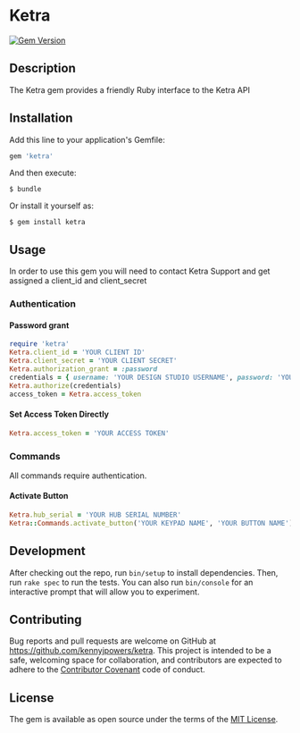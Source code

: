 # Ketra

[![Gem Version](https://badge.fury.io/rb/ketra.png)](https://badge.fury.io/rb/ketra)

## Description

The Ketra gem provides a friendly Ruby interface to the Ketra API

## Installation

Add this line to your application's Gemfile:

```ruby
gem 'ketra'
```

And then execute:

    $ bundle

Or install it yourself as:

    $ gem install ketra

## Usage

In order to use this gem you will need to contact Ketra Support and get assigned a client_id and client_secret

### Authentication

#### Password grant

```ruby
require 'ketra'
Ketra.client_id = 'YOUR CLIENT ID'
Ketra.client_secret = 'YOUR CLIENT SECRET'
Ketra.authorization_grant = :password
credentials = { username: 'YOUR DESIGN STUDIO USERNAME', password: 'YOUR DESIGN STUDIO PASSWORD' }
Ketra.authorize(credentials)
access_token = Ketra.access_token
```

#### Set Access Token Directly

```ruby
Ketra.access_token = 'YOUR ACCESS TOKEN'
```

### Commands

All commands require authentication.

#### Activate Button

```ruby
Ketra.hub_serial = 'YOUR HUB SERIAL NUMBER'
Ketra::Commands.activate_button('YOUR KEYPAD NAME', 'YOUR BUTTON NAME')
```

## Development

After checking out the repo, run `bin/setup` to install dependencies. Then, run `rake spec` to run the tests. You can also run `bin/console` for an interactive prompt that will allow you to experiment.

## Contributing

Bug reports and pull requests are welcome on GitHub at https://github.com/kennyjpowers/ketra. This project is intended to be a safe, welcoming space for collaboration, and contributors are expected to adhere to the [Contributor Covenant](contributor-covenant.org) code of conduct.


## License

The gem is available as open source under the terms of the [MIT License](http://opensource.org/licenses/MIT).

